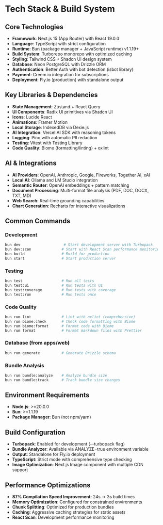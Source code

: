# Tech Stack & Build System

## Core Technologies

- **Framework**: Next.js 15 (App Router) with React 19.0.0
- **Language**: TypeScript with strict configuration
- **Runtime**: Bun (package manager + JavaScript runtime) v1.1.19+
- **Build System**: Turborepo monorepo with optimized caching
- **Styling**: Tailwind CSS + Shadcn UI design system
- **Database**: Neon PostgreSQL with Drizzle ORM
- **Authentication**: Better Auth with bot detection (isbot library)
- **Payment**: Creem.io integration for subscriptions
- **Deployment**: Fly.io (production) with standalone output

## Key Libraries & Dependencies

- **State Management**: Zustand + React Query
- **UI Components**: Radix UI primitives via Shadcn UI
- **Icons**: Lucide React
- **Animations**: Framer Motion
- **Local Storage**: IndexedDB via Dexie.js
- **AI Integration**: Vercel AI SDK with reasoning tokens
- **Logging**: Pino with automatic PII redaction
- **Testing**: Vitest with Testing Library
- **Code Quality**: Biome (formatting/linting) + oxlint

## AI & Integrations

- **AI Providers**: OpenAI, Anthropic, Google, Fireworks, Together AI, xAI
- **Local AI**: Ollama and LM Studio integration
- **Semantic Router**: OpenAI embeddings + pattern matching
- **Document Processing**: Multi-format file analysis (PDF, DOC, DOCX, TXT, MD)
- **Web Search**: Real-time grounding capabilities
- **Chart Generation**: Recharts for interactive visualizations

## Common Commands

### Development

```bash
bun dev                    # Start development server with Turbopack
bun dev:scan              # Start with React Scan performance monitoring
bun build                 # Build for production
bun start                 # Start production server
```

### Testing

```bash
bun test                  # Run all tests
bun test:ui               # Run tests with UI
bun test:coverage         # Run tests with coverage
bun test:run              # Run tests once
```

### Code Quality

```bash
bun run lint              # Lint with oxlint (comprehensive)
bun run biome:check       # Check code formatting with Biome
bun run biome:format      # Format code with Biome
bun run format            # Format markdown files with Prettier
```

### Database (from apps/web)

```bash
bun run generate          # Generate Drizzle schema
```

### Bundle Analysis

```bash
bun run bundle:analyze    # Analyze bundle size
bun run bundle:track      # Track bundle size changes
```

## Environment Requirements

- **Node.js**: >=20.0.0
- **Bun**: >=1.1.19
- **Package Manager**: Bun (not npm/yarn)

## Build Configuration

- **Turbopack**: Enabled for development (--turbopack flag)
- **Bundle Analyzer**: Available via ANALYZE=true environment variable
- **Output**: Standalone for Fly.io deployment
- **TypeScript**: Strict mode with comprehensive type checking
- **Image Optimization**: Next.js Image component with multiple CDN support

## Performance Optimizations

- **87% Compilation Speed Improvement**: 24s → 3s build times
- **Memory Optimization**: Configured for constrained environments
- **Chunk Splitting**: Optimized for production bundles
- **Caching**: Aggressive caching strategies for static assets
- **React Scan**: Development performance monitoring
